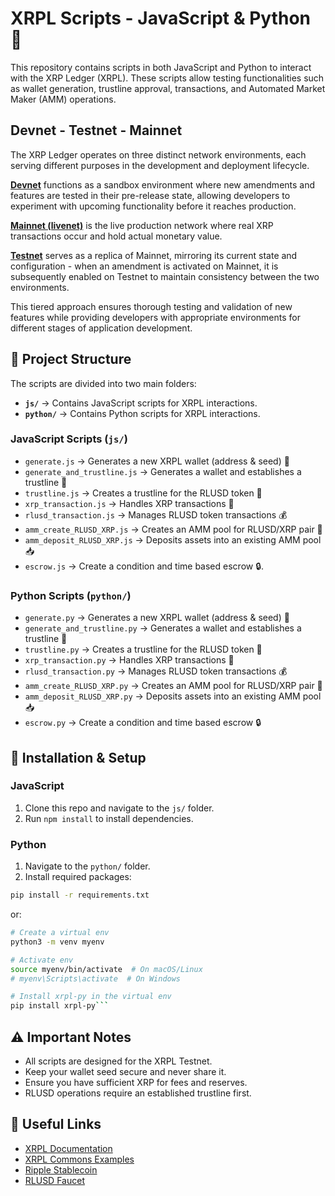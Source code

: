 # XRPL Scripts - JavaScript & Python 🚀

This repository contains scripts in both JavaScript and Python to interact with the XRP Ledger (XRPL). These scripts allow testing functionalities such as wallet generation, trustline approval, transactions, and Automated Market Maker (AMM) operations.

## Devnet - Testnet - Mainnet 

The XRP Ledger operates on three distinct network environments, each serving different purposes in the development and deployment lifecycle.  

[**Devnet**](https://devnet.xrpl.org/) functions as a sandbox environment where new amendments and features are tested in their pre-release state, allowing developers to experiment with upcoming functionality before it reaches production.  

[**Mainnet (livenet)**](https://livenet.xrpl.org/) is the live production network where real XRP transactions occur and hold actual monetary value.  

[**Testnet**](https://testnet.xrpl.org/) serves as a replica of Mainnet, mirroring its current state and configuration - when an amendment is activated on Mainnet, it is subsequently enabled on Testnet to maintain consistency between the two environments.  

This tiered approach ensures thorough testing and validation of new features while providing developers with appropriate environments for different stages of application development.

## 📁 Project Structure

The scripts are divided into two main folders:

- **`js/`** → Contains JavaScript scripts for XRPL interactions.
- **`python/`** → Contains Python scripts for XRPL interactions.

### JavaScript Scripts (`js/`)
- `generate.js` → Generates a new XRPL wallet (address & seed) 🔑
- `generate_and_trustline.js` → Generates a wallet and establishes a trustline 🤝
- `trustline.js` → Creates a trustline for the RLUSD token 🔄
- `xrp_transaction.js` → Handles XRP transactions 💸
- `rlusd_transaction.js` → Manages RLUSD token transactions 💰
- `amm_create_RLUSD_XRP.js` → Creates an AMM pool for RLUSD/XRP pair 🏦
- `amm_deposit_RLUSD_XRP.js` → Deposits assets into an existing AMM pool 📥
- `escrow.js` → Create a condition and time based escrow 🔒. 



### Python Scripts (`python/`)
- `generate.py` → Generates a new XRPL wallet (address & seed) 🔑
- `generate_and_trustline.py` → Generates a wallet and establishes a trustline 🤝
- `trustline.py` → Creates a trustline for the RLUSD token 🔄
- `xrp_transaction.py` → Handles XRP transactions 💸
- `rlusd_transaction.py` → Manages RLUSD token transactions 💰
- `amm_create_RLUSD_XRP.py` → Creates an AMM pool for RLUSD/XRP pair 🏦
- `amm_deposit_RLUSD_XRP.py` → Deposits assets into an existing AMM pool 📥
- `escrow.py` → Create a condition and time based escrow 🔒 


## 🔧 Installation & Setup

### JavaScript
1. Clone this repo and navigate to the `js/` folder.
2. Run `npm install` to install dependencies.

### Python
1. Navigate to the `python/` folder.  
2. Install required packages:
```bash
pip install -r requirements.txt
```  
or:  
```bash
# Create a virtual env
python3 -m venv myenv

# Activate env
source myenv/bin/activate  # On macOS/Linux
# myenv\Scripts\activate  # On Windows

# Install xrpl-py in the virtual env
pip install xrpl-py```
```  
## ⚠️ Important Notes
- All scripts are designed for the XRPL Testnet.
- Keep your wallet seed secure and never share it.
- Ensure you have sufficient XRP for fees and reserves.
- RLUSD operations require an established trustline first.

## 🔗 Useful Links
- [XRPL Documentation](https://xrpl.org/)
- [XRPL Commons Examples](https://docs.xrpl-commons.org/)
- [Ripple Stablecoin](https://ripple.com/solutions/stablecoin/)
- [RLUSD Faucet](https://tryrlusd.com/)


